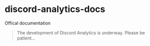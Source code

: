 # discord-analytics-docs

Offical documentation

> The development of Discord Analytics is underway. Please be patient...
